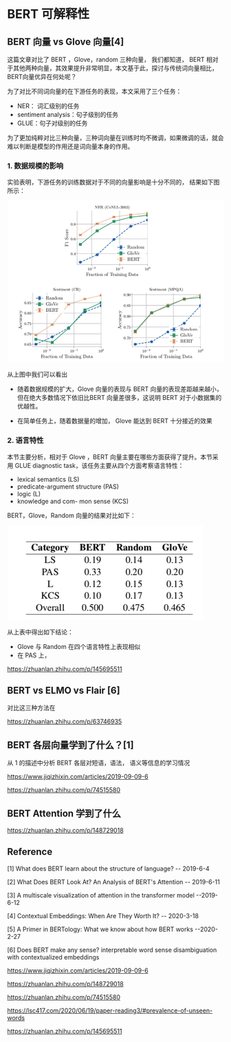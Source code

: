 # BERT 可解释性

## BERT 向量 vs Glove 向量[4]

这篇文章对比了 BERT ，Glove，random 三种向量， 我们都知道， BERT 相对于其他两种向量，其效果提升非常明显，本文基于此，探讨与传统词向量相比，BERT向量优异在何处呢？

 为了对比不同词向量的在下游任务的表现，本文采用了三个任务： 

- NER： 词汇级别的任务
- sentiment analysis：句子级别的任务
- GLUE：句子对级别的任务

为了更加纯粹对比三种向量，三种词向量在训练时均不微调，如果微调的话，就会难以判断是模型的作用还是词向量本身的作用。

### 1.  数据规模的影响

实验表明，下游任务的训练数据对于不同的向量影响是十分不同的， 结果如下图所示：

![屏幕快照 2020-08-04 下午8.36.28.png](image/006gOeiSly1ghf294k7rcj30qw0k2tc6.jpg)

从上图中我们可以看出

- 随着数据规模的扩大，Glove 向量的表现与 BERT 向量的表现差距越来越小，但在绝大多数情况下依旧比BERT 向量差很多，这说明 BERT 对于小数据集的优越性。

- 在简单任务上，随着数据量的增加， Glove 能达到 BERT 十分接近的效果

### 2. 语言特性

本节主要分析，相对于 Glove ，BERT 向量主要在哪些方面获得了提升。本节采用 GLUE diagnostic task，该任务主要从四个方面考察语言特性：

- lexical semantics (LS)
- predicate-argument structure (PAS)
- logic (L)
- knowledge and com- mon sense (KCS)

BERT，Glove，Random 向量的结果对比如下：

![屏幕快照 2020-08-04 下午9.17.53.png](image/006gOeiSly1ghf3d4qgg0j30cn064t92.jpg)

从上表中得出如下结论：

- Glove 与 Random 在四个语言特性上表现相似
- 在 PAS 上，









https://zhuanlan.zhihu.com/p/145695511









## BERT vs ELMO vs Flair [6]

对比这三种方法在

https://zhuanlan.zhihu.com/p/63746935





## BERT 各层向量学到了什么？[1]

从 1 的描述中分析 BERT 各层对短语，语法， 语义等信息的学习情况

https://www.jiqizhixin.com/articles/2019-09-09-6

https://zhuanlan.zhihu.com/p/74515580













## BERT Attention 学到了什么

https://zhuanlan.zhihu.com/p/148729018



## Reference

[1] What does BERT learn about the structure of language?  -- 2019-6-4

[2] What Does BERT Look At? An Analysis of BERT's Attention -- 2019-6-11

[3] A multiscale visualization of attention in the transformer model  --2019-6-12

[4] Contextual Embeddings: When Are They Worth It?  -- 2020-3-18

[5] A Primer in BERTology: What we know about how BERT works --2020-2-27

[6] Does BERT make any sense? interpretable word sense disambiguation with contextualized embeddings

 https://www.jiqizhixin.com/articles/2019-09-09-6

https://zhuanlan.zhihu.com/p/148729018

https://zhuanlan.zhihu.com/p/74515580

https://lsc417.com/2020/06/19/paper-reading3/#prevalence-of-unseen-words

https://zhuanlan.zhihu.com/p/145695511

